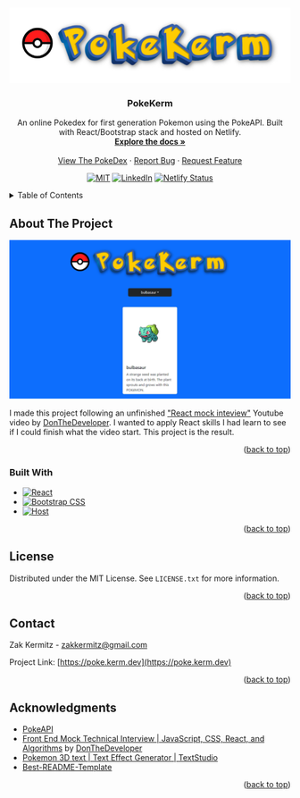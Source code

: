 <a name="readme-top"></a>

<!-- PROJECT LOGO -->
<br />
<div align="center">
  <a href="https://poke.kerm.dev" target="_blank" rel="noopener noreferrer">
    <img src="src/assets/PokeKerm.png" alt="Logo">
  </a>

<h3 align="center">PokeKerm</h3>

  <p align="center">
    An online Pokedex for first generation Pokemon using the PokeAPI. Built with React/Bootstrap stack and hosted on Netlify.
    <br />
    <a href="https://github.com/KermWasTaken/poke-kerm"><strong>Explore the docs »</strong></a>
    <br />
    <br />
    <a href="https://poke.kerm.dev">View The PokeDex</a>
    ·
    <a href="https://github.com/KermWasTaken/poke-kerm/issues">Report Bug</a>
    ·
    <a href="https://github.com/KermWasTaken/poke-kerm/issues">Request Feature</a>
  </p>

[![MIT][license-shield]][license-url]
[![LinkedIn][linkedin-shield]][linkedin-url]
[![Netlify Status][netlify-shield]][netlify-shield-url]

</div>

<!-- TABLE OF CONTENTS -->
<details>
  <summary>Table of Contents</summary>
  <ol>
    <li>
      <a href="#about-the-project">About The Project</a>
      <ul>
        <li><a href="#built-with">Built With</a></li>
      </ul>
    </li>
    <li><a href="#license">License</a></li>
    <li><a href="#contact">Contact</a></li>
    <li><a href="#acknowledgments">Acknowledgments</a></li>
  </ol>
</details>

<!-- ABOUT THE PROJECT -->

## About The Project

[![Kerm.dev Screen Shot][site-screenshot]](https://kerm.dev)

I made this project following an unfinished ["React mock inteview"][video-link] Youtube video by [DonTheDeveloper][channel-link]. I wanted to apply React skills I had learn to see if I could finish what the video start. This project is the result.

<p align="right">(<a href="#readme-top">back to top</a>)</p>

### Built With

- [![React][React.js]][React-url]
- [![Bootstrap CSS][Bootstrap]][Bootstrap-url]
- [![Host][Netlify]][Netlify-url]

<p align="right">(<a href="#readme-top">back to top</a>)</p>

<!-- LICENSE -->

## License

Distributed under the MIT License. See `LICENSE.txt` for more information.

<p align="right">(<a href="#readme-top">back to top</a>)</p>

<!-- CONTACT -->

## Contact

Zak Kermitz - zakkermitz@gmail.com

Project Link: [https://poke.kerm.dev](https://poke.kerm.dev)

<p align="right">(<a href="#readme-top">back to top</a>)</p>

<!-- ACKNOWLEDGMENTS -->

## Acknowledgments

- [PokeAPI](https://pokeapi.co/)
- [Front End Mock Technical Interview | JavaScript, CSS, React, and Algorithms][video-link] by [DonTheDeveloper][channel-link]
- [Pokemon 3D text | Text Effect Generator | TextStudio](https://www.textstudio.com/logo/pokemon-3d-text-318)
- [Best-README-Template](https://github.com/othneildrew/Best-README-Template/)

<p align="right">(<a href="#readme-top">back to top</a>)</p>

<!-- MARKDOWN LINKS & IMAGES -->
<!-- https://www.markdownguide.org/basic-syntax/#reference-style-links -->

[license-shield]: https://img.shields.io/github/license/KermWasTaken/poke-kerm
[license-url]: https://github.com/KermWasTaken/poke-kerm/blob/main/LICENSE
[linkedin-shield]: https://img.shields.io/badge/-LinkedIn-black.svg?logo=linkedin&colorB=555
[linkedin-url]: https://linkedin.com/in/zacharykermitz
[netlify-shield]: https://api.netlify.com/api/v1/badges/b60ace1c-72eb-4845-9452-54da4155bd41/deploy-status
[netlify-shield-url]: https://app.netlify.com/sites/pokekerm/deploys
[site-screenshot]: src/assets/pokekermSite.png
[video-link]: https://www.youtube.com/watch?v=vomuCMmoNyE
[channel-link]: https://www.youtube.com/@DonTheDeveloper
[React.js]: https://img.shields.io/badge/React-20232A?style=for-the-badge&logo=react&logoColor=61DAFB
[React-url]: https://reactjs.org/
[Bootstrap]: https://img.shields.io/badge/bootstrap-%238511FA.svg?style=for-the-badge&logo=bootstrap&logoColor=white
[Bootstrap-url]: https://getbootstrap.com/
[Netlify]: https://img.shields.io/badge/netlify-%23000000.svg?style=for-the-badge&logo=netlify&logoColor=#00C7B7
[Netlify-url]: https://www.netlify.com/
